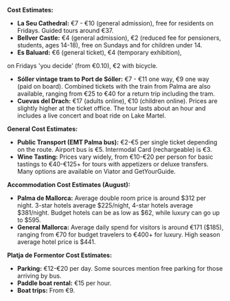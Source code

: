


**Cost Estimates:**
*   **La Seu Cathedral:** €7 - €10 (general admission), free for residents on Fridays. Guided tours around €37.
*   **Bellver Castle:** €4 (general admission), €2 (reduced fee for pensioners, students, ages 14-18), free on Sundays and for children under 14.
*   **Es Baluard:** €6 (general ticket), €4 (temporary exhibition), 


on Fridays 'you decide' (from €0.10), €2 with bicycle.
*   **Sóller vintage tram to Port de Sóller:** €7 - €11 one way, €9 one way (paid on board). Combined tickets with the train from Palma are also available, ranging from €25 to €40 for a return trip including the tram.
*   **Cuevas del Drach:** €17 (adults online), €10 (children online). Prices are slightly higher at the ticket office. The tour lasts about an hour and includes a live concert and boat ride on Lake Martel.





**General Cost Estimates:**
*   **Public Transport (EMT Palma bus):** €2-€5 per single ticket depending on the route. Airport bus is €5. Intermodal Card (rechargeable) is €3.
*   **Wine Tasting:** Prices vary widely, from €10-€20 per person for basic tastings to €40-€125+ for tours with appetizers or deluxe transfers. Many options are available on Viator and GetYourGuide.





**Accommodation Cost Estimates (August):**
*   **Palma de Mallorca:** Average double room price is around $312 per night. 3-star hotels average $225/night, 4-star hotels average $381/night. Budget hotels can be as low as $62, while luxury can go up to $595.
*   **General Mallorca:** Average daily spend for visitors is around €171 ($185), ranging from €70 for budget travelers to €400+ for luxury. High season average hotel price is $441.





**Platja de Formentor Cost Estimates:**
*   **Parking:** €12-€20 per day. Some sources mention free parking for those arriving by bus.
*   **Paddle boat rental:** €15 per hour.
*   **Boat trips:** From €9.


